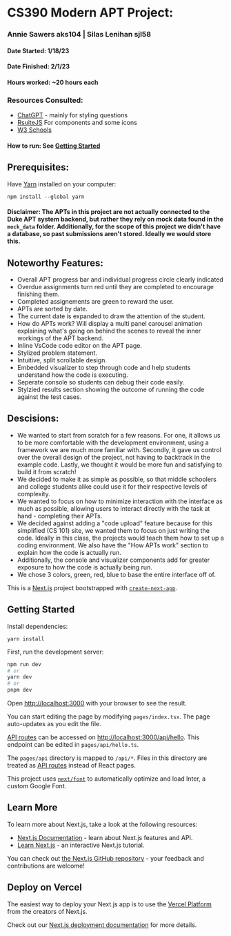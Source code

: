 # CS390 Modern APT Project:

### Annie Sawers **aks104** | Silas Lenihan **sjl58**

#### **Date Started:** 1/18/23

#### **Date Finished:** 2/1/23

#### **Hours worked:** ~20 hours each

### Resources Consulted:

- [ChatGPT](chat.openai.com) - mainly for styling questions
- [RsuiteJS](https://rsuitejs.com/) For components and some icons
- [W3 Schools](https://www.w3schools.com/)

#### **How to run:** See [Getting Started](#getting-started)

## Prerequisites:

Have [Yarn](https://classic.yarnpkg.com/lang/en/docs/install/#mac-stable) installed on your computer:

```
npm install --global yarn
```

#### **Disclaimer:** The APTs in this project are not actually connected to the Duke APT system backend, but rather they rely on mock data found in the `mock_data` folder. Additionally, for the scope of this project we didn't have a database, so past submissions aren't stored. Ideally we would store this.

## Noteworthy Features:

- Overall APT progress bar and individual progress circle clearly indicated
- Overdue assignments turn red until they are completed to encourage finishing them.
- Completed assignements are green to reward the user.
- APTs are sorted by date.
- The current date is expanded to draw the attention of the student.
- How do APTs work? Will display a multi panel carousel animation explaining what's going on behind the scenes to reveal the inner workings of the APT backend.
- Inline VsCode code editor on the APT page.
- Stylized problem statement.
- Intuitive, split scrollable design.
- Embedded visualizer to step through code and help students understand how the code is executing.
- Seperate console so students can debug their code easily.
- Stylzied results section showing the outcome of running the code against the test cases.

## Descisions:

- We wanted to start from scratch for a few reasons. For one, it allows us to be more comfortable with the development environment, using a framework we are much more familiar with. Secondly, it gave us control over the overall design of the project, not having to backtrack in the example code. Lastly, we thought it would be more fun and satisfying to build it from scratch!
- We decided to make it as simple as possible, so that middle schoolers and college students alike could use it for their respective levels of complexity.
- We wanted to focus on how to minimize interaction with the interface as much as possible, allowing users to interact directly with the task at hand - completing their APTs.
- We decided against adding a "code upload" feature because for this simplified (CS 101) site, we wanted them to focus on just writing the code. Ideally in this class, the projects would teach them how to set up a coding environment. We also have the "How APTs work" section to explain how the code is actually run.
- Additionally, the console and visualizer components add for greater exposure to how the code is actually being run.
- We chose 3 colors, green, red, blue to base the entire interface off of.

This is a [Next.js](https://nextjs.org/) project bootstrapped with [`create-next-app`](https://github.com/vercel/next.js/tree/canary/packages/create-next-app).

## Getting Started

Install dependencies:

```
yarn install
```

First, run the development server:

```bash
npm run dev
# or
yarn dev
# or
pnpm dev
```

Open [http://localhost:3000](http://localhost:3000) with your browser to see the result.

You can start editing the page by modifying `pages/index.tsx`. The page auto-updates as you edit the file.

[API routes](https://nextjs.org/docs/api-routes/introduction) can be accessed on [http://localhost:3000/api/hello](http://localhost:3000/api/hello). This endpoint can be edited in `pages/api/hello.ts`.

The `pages/api` directory is mapped to `/api/*`. Files in this directory are treated as [API routes](https://nextjs.org/docs/api-routes/introduction) instead of React pages.

This project uses [`next/font`](https://nextjs.org/docs/basic-features/font-optimization) to automatically optimize and load Inter, a custom Google Font.

## Learn More

To learn more about Next.js, take a look at the following resources:

- [Next.js Documentation](https://nextjs.org/docs) - learn about Next.js features and API.
- [Learn Next.js](https://nextjs.org/learn) - an interactive Next.js tutorial.

You can check out [the Next.js GitHub repository](https://github.com/vercel/next.js/) - your feedback and contributions are welcome!

## Deploy on Vercel

The easiest way to deploy your Next.js app is to use the [Vercel Platform](https://vercel.com/new?utm_medium=default-template&filter=next.js&utm_source=create-next-app&utm_campaign=create-next-app-readme) from the creators of Next.js.

Check out our [Next.js deployment documentation](https://nextjs.org/docs/deployment) for more details.
